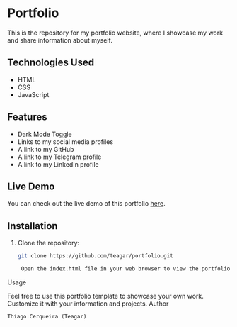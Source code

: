 # Portfolio

This is the repository for my portfolio website, where I showcase my work and share information about myself.

## Technologies Used

- HTML
- CSS
- JavaScript

## Features

- Dark Mode Toggle
- Links to my social media profiles
- A link to my GitHub
- A link to my Telegram profile
- A link to my LinkedIn profile

## Live Demo

You can check out the live demo of this portfolio [here](https://teagar.githuh.io/portfolio).

## Installation

1. Clone the repository:

   ```bash
   git clone https://github.com/teagar/portfolio.git

    Open the index.html file in your web browser to view the portfolio.

Usage

Feel free to use this portfolio template to showcase your own work. Customize it with your information and projects.
Author

    Thiago Cerqueira (Teagar)
